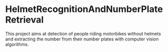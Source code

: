 # HelmetRecognitionAndNumberPlateRetrieval
This project aims at detection of people riding motorbikes without helmets and extracting the number from their number plates with computer vision algorithms. 
